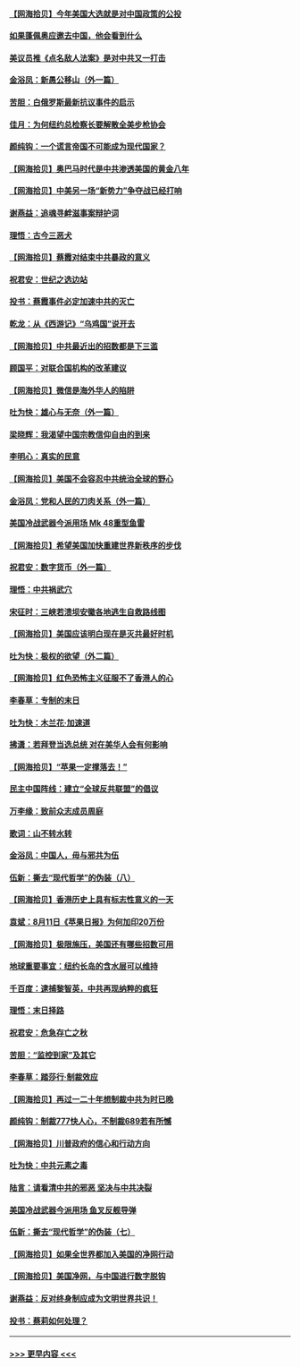 #### [【网海拾贝】今年美国大选就是对中国政策的公投](../pages/nsc993/n12350973.md?t=08240502) 
#### [如果蓬佩奥应邀去中国，他会看到什么](../pages/nsc993/n12350945.md?t=08240502) 
#### [美议员推《点名敌人法案》是对中共又一打击](../pages/nsc993/n12350765.md?t=08240502) 
#### [金浴凤：新愚公移山（外一篇）](../pages/nsc993/n12350253.md?t=08240502) 
#### [苦胆：白俄罗斯最新抗议事件的启示](../pages/nsc993/n12349989.md?t=08240502) 
#### [佳月：为何纽约总检察长要解散全美步枪协会](../pages/nsc993/n12349939.md?t=08240502) 
#### [颜纯钩：一个谎言帝国不可能成为现代国家？](../pages/nsc993/n12349898.md?t=08240502) 
#### [【网海拾贝】奥巴马时代是中共渗透美国的黄金八年](../pages/nsc993/n12349284.md?t=08240502) 
#### [【网海拾贝】中美另一场“新势力”争夺战已经打响](../pages/nsc993/n12346998.md?t=08240502) 
#### [谢燕益：追魂寻衅滋事案辩护词](../pages/nsc993/n12346892.md?t=08240502) 
#### [理悟：古今三恶犬](../pages/nsc993/n12345190.md?t=08240502) 
#### [【网海拾贝】蔡霞对结束中共暴政的意义](../pages/nsc993/n12344263.md?t=08240502) 
#### [祝君安：世纪之选边站](../pages/nsc993/n12342382.md?t=08240502) 
#### [投书：蔡霞事件必定加速中共的灭亡](../pages/nsc993/n12341881.md?t=08240502) 
#### [乾龙：从《西游记》“乌鸡国”说开去](../pages/nsc993/n12341690.md?t=08240502) 
#### [【网海拾贝】中共最近出的招数都是下三滥](../pages/nsc993/n12341593.md?t=08240502) 
#### [顾国平：对联合国机构的改革建议](../pages/nsc993/n12339928.md?t=08240502) 
#### [【网海拾贝】微信是海外华人的陷阱](../pages/nsc993/n12338868.md?t=08240502) 
#### [吐为快：雄心与无奈（外一篇）](../pages/nsc993/n12338132.md?t=08240502) 
#### [梁晓辉：我渴望中国宗教信仰自由的到来](../pages/nsc993/n12336657.md?t=08240502) 
#### [李明心：真实的民意](../pages/nsc993/n12336089.md?t=08240502) 
#### [【网海拾贝】美国不会容忍中共统治全球的野心](../pages/nsc993/n12336063.md?t=08240502) 
#### [金浴凤：党和人民的刀肉关系（外一篇）](../pages/nsc993/n12335834.md?t=08240502) 
#### [美国冷战武器今派用场 Mk 48重型鱼雷](../pages/nsc993/n12335354.md?t=08240502) 
#### [【网海拾贝】希望美国加快重建世界新秩序的步伐](../pages/nsc993/n12334224.md?t=08240502) 
#### [祝君安：数字货币（外一篇）](../pages/nsc993/n12334186.md?t=08240502) 
#### [理悟：中共祸武穴](../pages/nsc993/n12333962.md?t=08240502) 
#### [宋征时：三峡若溃坝安徽各地逃生自救路线图](../pages/nsc993/n12332450.md?t=08240502) 
#### [【网海拾贝】美国应该明白现在是灭共最好时机](../pages/nsc993/n12332313.md?t=08240502) 
#### [吐为快：极权的欲望（外二篇）](../pages/nsc993/n12332089.md?t=08240502) 
#### [【网海拾贝】红色恐怖主义征服不了香港人的心](../pages/nsc993/n12329296.md?t=08240502) 
#### [李春草：专制的末日](../pages/nsc993/n12329079.md?t=08240502) 
#### [吐为快：木兰花‧加速道](../pages/nsc993/n12327366.md?t=08240502) 
#### [拂潇：若拜登当选总统 对在美华人会有何影响](../pages/nsc993/n12295996.md?t=08240502) 
#### [【网海拾贝】“苹果一定撑落去！”](../pages/nsc993/n12326784.md?t=08240502) 
#### [民主中国阵线：建立“全球反共联盟”的倡议](../pages/nsc993/n12324177.md?t=08240502) 
#### [万李缘：致前众志成员周庭](../pages/nsc993/n12324635.md?t=08240502) 
#### [歌词：山不转水转](../pages/nsc993/n12324599.md?t=08240502) 
#### [金浴凤：中国人，毋与邪共为伍](../pages/nsc993/n12324257.md?t=08240502) 
#### [伍新：撕去“现代哲学”的伪装（八）](../pages/nsc993/n12324188.md?t=08240502) 
#### [【网海拾贝】香港历史上具有标志性意义的一天](../pages/nsc993/n12324021.md?t=08240502) 
#### [袁斌：8月11日《苹果日报》为何加印20万份](../pages/nsc993/n12323955.md?t=08240502) 
#### [【网海拾贝】极限施压，美国还有哪些招数可用](../pages/nsc993/n12322512.md?t=08240502) 
#### [地球重要事宜：纽约长岛的含水层可以维持](../pages/nsc993/n12321844.md?t=08240502) 
#### [千百度：逮捕黎智英，中共再现纳粹的疯狂](../pages/nsc993/n12321777.md?t=08240502) 
#### [理悟：末日择路](../pages/nsc993/n12320812.md?t=08240502) 
#### [祝君安：危急存亡之秋](../pages/nsc993/n12320795.md?t=08240502) 
#### [苦胆：“监控到家”及其它](../pages/nsc993/n12320751.md?t=08240502) 
#### [李春草：踏莎行·制裁效应](../pages/nsc993/n12318290.md?t=08240502) 
#### [【网海拾贝】再过一二十年想制裁中共为时已晚](../pages/nsc993/n12318195.md?t=08240502) 
#### [颜纯钩：制裁777快人心，不制裁689若有所憾](../pages/nsc993/n12316912.md?t=08240502) 
#### [【网海拾贝】川普政府的信心和行动方向](../pages/nsc993/n12316673.md?t=08240502) 
#### [吐为快：中共元素之毒](../pages/nsc993/n12316547.md?t=08240502) 
#### [陆言：请看清中共的邪恶 坚决与中共决裂](../pages/nsc993/n12315784.md?t=08240502) 
#### [美国冷战武器今派用场 鱼叉反舰导弹](../pages/nsc993/n12316258.md?t=08240502) 
#### [伍新：撕去“现代哲学”的伪装（七）](../pages/nsc993/n12315846.md?t=08240502) 
#### [【网海拾贝】如果全世界都加入美国的净网行动](../pages/nsc993/n12315588.md?t=08240502) 
#### [【网海拾贝】美国净网，与中国进行数字脱钩](../pages/nsc993/n12312813.md?t=08240502) 
#### [谢燕益：反对终身制应成为文明世界共识！](../pages/nsc993/n12310465.md?t=08240502) 
#### [投书：蔡莉如何处理？](../pages/nsc993/n12310224.md?t=08240502) 

----
#### [ >>> 更早内容 <<< ](../indexes/nsc993-earlier.md)
